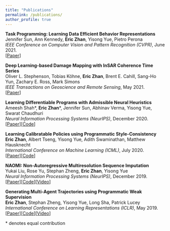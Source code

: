 ```yaml
---
title: "Publications"
permalink: /publications/
author_profile: true
---
```


<b>Task Programming: Learning Data Efficient Behavior Representations</b> <br>
Jennifer Sun, Ann Kennedy, <b>Eric Zhan</b>, Yisong Yue, Pietro Perona <br>
*IEEE Conference on Computer Vision and Pattern Recognition (CVPR)*, June 2021. <br>
[[Paper](https://arxiv.org/abs/2011.13917)]

<b>Deep Learning-based Damage Mapping with InSAR Coherence Time Series</b> <br>
Oliver L. Stephenson, Tobias K&ouml;hne, <b>Eric Zhan</b>, Brent E. Cahill, Sang-Ho Yun, Zachary E. Ross, Mark Simons <br>
*IEEE Transactions on Geoscience and Remote Sensing*, May 2021. <br>
[[Paper](https://arxiv.org/abs/2105.11544)]

<b>Learning Differentiable Programs with Admissible Neural Heuristics</b> <br>
Ameesh Shah\*, <b>Eric Zhan</b>\*, Jennifer Sun, Abhinav Verma, Yisong Yue, Swarat Chaudhuri <br>
*Neural Information Processing Systems (NeurIPS)*, December 2020. <br>
[[Paper](https://arxiv.org/abs/2007.12101)][[Code](https://github.com/trishullab/near)]

<b>Learning Calibratable Policies using Programmatic Style-Consistency</b> <br>
<b>Eric Zhan</b>, Albert Tseng, Yisong Yue, Adith Swaminathan, Matthew Hausknecht <br>
*International Conference on Machine Learning (ICML)*, July 2020. <br>
[[Paper](https://arxiv.org/abs/1910.01179)][[Code](https://github.com/ezhan94/calibratable-style-consistency)]

<b>NAOMI: Non-Autoregressive Multiresolution Sequence Imputation</b> <br>
Yukai Liu, Rose Yu, Stephan Zheng, <b>Eric Zhan</b>, Yisong Yue <br>
*Neural Information Processing Systems (NeurIPS)*, December 2019. <br>
[[Paper](https://arxiv.org/abs/1901.10946)][[Code](https://github.com/felixykliu/NAOMI)][[Video](https://www.youtube.com/watch?v=eoiK42w02w0)]

<b>Generating Multi-Agent Trajectories using Programmatic Weak Supervision</b> <br>
<b>Eric Zhan</b>, Stephan Zheng, Yisong Yue, Long Sha, Patrick Lucey <br>
*International Conference on Learning Representations (ICLR)*, May 2019. <br>
[[Paper](https://arxiv.org/abs/1803.07612)][[Code](https://github.com/ezhan94/multiagent-programmatic-supervision)][[Video](https://www.youtube.com/watch?v=0q1j22yMipY)]

\* denotes equal contribution
